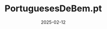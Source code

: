 ---
layout: default
title: "PortuguesesDeBem.pt"
link: https://portuguesesdebem.pt/
date: 2025-02-12
---